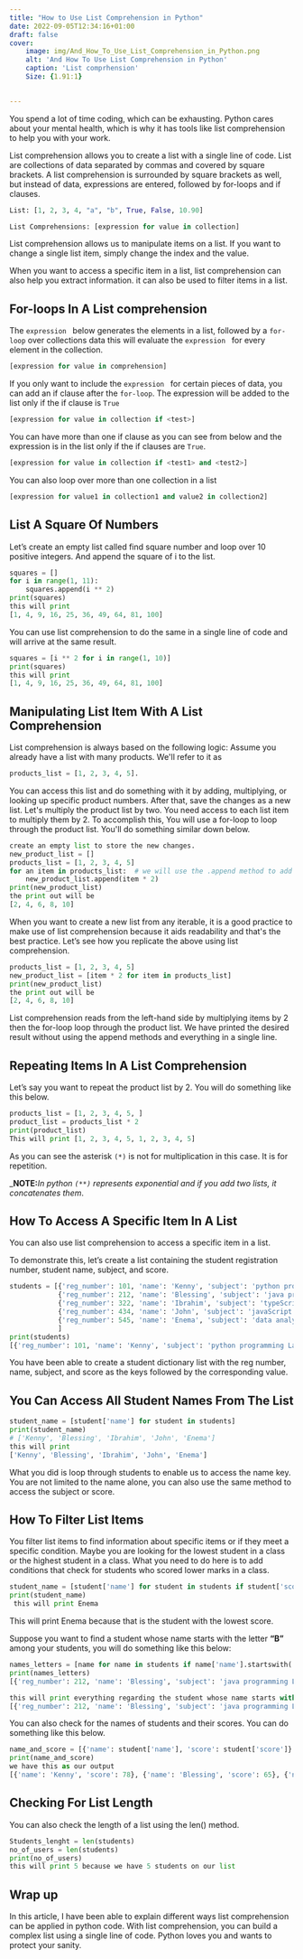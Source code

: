 ```yaml
---
title: "How to Use List Comprehension in Python"
date: 2022-09-05T12:34:16+01:00
draft: false
cover:
    image: img/And_How_To_Use_List_Comprehension_in_Python.png
    alt: 'And How To Use List Comprehension in Python'
    caption: 'List comprhension'
    Size: {1.91:1}

    
---
```


You spend a lot of time coding, which can be exhausting. Python cares about your mental health, which is why it has tools like list comprehension to help you with your work.

List comprehension allows you to create a list with a single line of code. List are collections of data separated by commas and covered by square brackets. A list comprehension is surrounded by square brackets as well, but instead of data, expressions are entered, followed by for-loops and if clauses.

```python
List: [1, 2, 3, 4, "a", "b", True, False, 10.90]
```

```python
List Comprehensions: [expression for value in collection]

```

List comprehension allows us to manipulate items on a list. If you want to change a single list item, simply change the index and the value. 

When you want to access a specific item in a list, list comprehension can also help you extract information. it can also be used to filter items in a list.

## For-loops In A List comprehension
The `expression ` below generates the elements in a list, followed by a `for-loop` over collections data this will evaluate the `expression ` for every element in the collection.
```python
[expression for value in comprehension]
```

If you only want to include the `expression ` for certain pieces of data, you can add an if clause after the `for-loop`. The expression will be added to the list only if the if clause is `True`
```python
[expression for value in collection if <test>]
```

You can have more than one if clause as you can see from below and the expression is in the list only if the if clauses are `True`. 
```python
[expression for value in collection if <test1> and <test2>]
```

You can also loop over more than one collection in a list
```python
[expression for value1 in collection1 and value2 in collection2]
```

## List A Square Of Numbers
Let’s create an empty list called find square number and loop over 10 positive integers. And append the square of i to the list.

```python
squares = []
for i in range(1, 11):
    squares.append(i ** 2)
print(squares)
this will print 
[1, 4, 9, 16, 25, 36, 49, 64, 81, 100]
```
You can use list comprehension to do the same in a single line of code and will arrive at the same result.

```python
squares = [i ** 2 for i in range(1, 10)]
print(squares)
this will print 
[1, 4, 9, 16, 25, 36, 49, 64, 81, 100]
```
## Manipulating List Item With A List Comprehension
List comprehension is always based on the following logic: Assume you already have a list with many products. We'll refer to it as 

```python
products_list = [1, 2, 3, 4, 5]. 
```

You can access this list and do something with it by adding, multiplying, or looking up specific product numbers. After that, save the changes as a new list.
Let's multiply the product list by two. You need access to each list item to multiply them by 2. To accomplish this, You will use a for-loop to loop through the product list. You'll do something similar down below.

```python
create an empty list to store the new changes.
new_product_list = []
products_list = [1, 2, 3, 4, 5]
for an item in products_list:  # we will use the .append method to add each item multiplied by 2 in the new list.
    new_product_list.append(item * 2)
print(new_product_list)
the print out will be
[2, 4, 6, 8, 10]
```
When you want to create a new list from any iterable, it is a good practice to make use of list comprehension because it aids readability and that's the best practice. Let’s see how you replicate the above using list comprehension.

```python
products_list = [1, 2, 3, 4, 5]
new_product_list = [item * 2 for item in products_list]
print(new_product_list)
the print out will be
[2, 4, 6, 8, 10]
```
List comprehension reads from the left-hand side by multiplying items by 2 then the for-loop loop through the product list. 
We have printed the desired result without using the append methods and everything in a single line.

## Repeating Items In A List Comprehension 
Let’s say you want to repeat the product list by 2. You will do something like this below.
```python
products_list = [1, 2, 3, 4, 5, ]
product_list = products_list * 2
print(product_list)
This will print [1, 2, 3, 4, 5, 1, 2, 3, 4, 5]
```
As you can see the asterisk `(*)` is not for multiplication in this case. It is for repetition.

_**NOTE:**_In python `(**)` represents exponential and if you add two lists, it concatenates them_.

## How To Access A Specific Item In A List
You can also use list comprehension to access a specific item in a list. 

To demonstrate this, let’s create a list containing the student registration number, student name, subject, and score.

```python
students = [{'reg_number': 101, 'name': 'Kenny', 'subject': 'python programming Language', 'score': 78},
            {'reg_number': 212, 'name': 'Blessing', 'subject': 'java programming Language', 'score': 65},
            {'reg_number': 322, 'name': 'Ibrahim', 'subject': 'typeScript programming Language', 'score': 87},
            {'reg_number': 434, 'name': 'John', 'subject': 'javaScript programming Language', 'score': 90},
            {'reg_number': 545, 'name': 'Enema', 'subject': 'data analyst', 'score': 35}
            ]
print(students)
[{'reg_number': 101, 'name': 'Kenny', 'subject': 'python programming Language', 'score': 78}, {'reg_number': 212, 'name': 'Blessing', 'subject': 'java programming Language', 'score': 65}, {'reg_number': 322, 'name': 'Ibrahim', 'subject': 'typeScript programming Language', 'score': 87}, {'reg_number': 434, 'name': 'John', 'subject': 'javaScript programming Language', 'score': 90}, {'reg_number': 545, 'name': 'Enema', 'subject': 'data analyst', 'score': 35}]
```
You have been able to create a student dictionary list with the reg number, name, subject, and score as the keys followed by the corresponding value. 

## You Can Access All Student Names From The List

```python
student_name = [student['name'] for student in students]
print(student_name)
# ['Kenny', 'Blessing', 'Ibrahim', 'John', 'Enema']
this will print 
['Kenny', 'Blessing', 'Ibrahim', 'John', 'Enema']
```

What you did is loop through students to enable us to access the name key. You are not limited to the name alone, you can also use the same method to access the subject or score.

## How To Filter List Items 
You filter list items to find information about specific items or if they meet a specific condition. Maybe you are looking for the lowest student in a class or the highest student in a class.
What you need to do here is to add conditions that check for students who scored lower marks in a class. 

```python
student_name = [student['name'] for student in students if student['score'] <= 35]
print(student_name)
 this will print Enema
```
This will print Enema because that is the student with the lowest score.

Suppose you want to find a student whose name starts with the letter **“B”** among your students, you will do something like this below:

```python
names_letters = [name for name in students if name['name'].startswith('B')]
print(names_letters)
[{'reg_number': 212, 'name': 'Blessing', 'subject': 'java programming Language', 'score': 65}]
```
```python
this will print everything regarding the student whose name starts with the letter B.
[{'reg_number': 212, 'name': 'Blessing', 'subject': 'java programming Language', 'score': 65}]
```
You can also check for the names of students and their scores.
You can do something like this below.

```python
name_and_score = [{'name': student['name'], 'score': student['score']} for student in students]
print(name_and_score)
we have this as our output 
[{'name': 'Kenny', 'score': 78}, {'name': 'Blessing', 'score': 65}, {'name': 'Ibrahim', 'score': 87}, {'name': 'John', 'score': 90}, {'name': 'Enema', 'score': 35}]
```
## Checking For List Length
You can also check the length of a list using the len() method.

```python
Students_lenght = len(students)
no_of_users = len(students)
print(no_of_users)
this will print 5 because we have 5 students on our list
```

## Wrap up
In this article, I have been able to explain different ways list comprehension can be applied in python code. With list comprehension, you can build a complex list using a single line of code. Python loves you and wants to protect your sanity.
